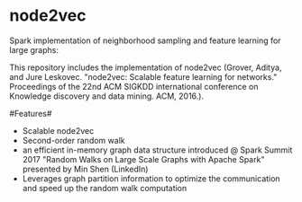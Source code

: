 # node2vec #
Spark implementation of neighborhood sampling and feature learning for large graphs:

This repository includes the implementation of node2vec (Grover, Aditya, and Jure Leskovec. "node2vec: Scalable feature learning for networks." Proceedings of the 22nd ACM SIGKDD international conference on Knowledge discovery and data mining. ACM, 2016.).

#Features#
* Scalable node2vec
* Second-order random walk
* an efficient in-memory graph data structure introduced @ Spark Summit 2017 "Random Walks on Large Scale Graphs with Apache Spark" presented by Min Shen (LinkedIn)
* Leverages graph partition information to optimize the communication and speed up the random walk computation

